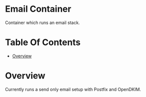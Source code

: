 # Email Container
Container which runs an email stack.

# Table Of Contents
- [Overview](#overview)

# Overview
Currently runs a send only email setup with Postfix and OpenDKIM.

